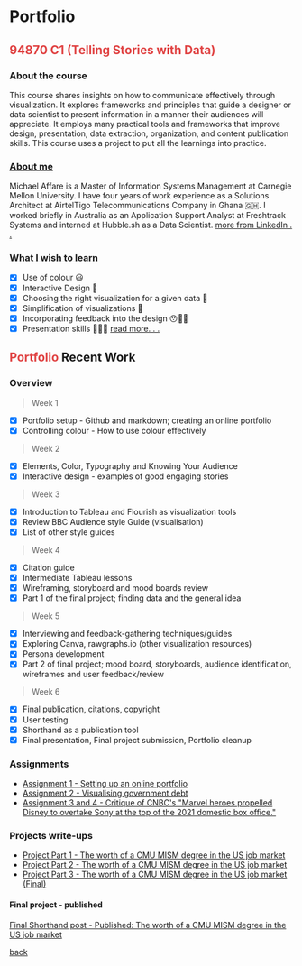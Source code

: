 # Portfolio

## <span style="color:#E04343">94870 C1 (Telling Stories with Data)</span>

### About the course

This course shares insights on how to communicate effectively through visualization.
It explores frameworks and principles that guide a designer or data scientist to present information in a manner their audiences will appreciate.
It employs many practical tools and frameworks that improve design, presentation, data extraction, organization, and content publication skills.
This course uses a project to put all the learnings into practice.

### <a href="../../index.html#about" target="_blank">About me </a>

Michael Affare is a Master of Information Systems Management at Carnegie Mellon University.
I have four years of work experience as a Solutions Architect at AirtelTigo Telecommunications Company in Ghana 🇬🇭.
I worked briefly in Australia as an Application Support Analyst at Freshtrack Systems and interned at Hubble.sh as a Data Scientist.
[more from LinkedIn . . ](https://linkedin.com/in/michaelaffare)

### [What I wish to learn](blog/what-i-wish-to-learn.md)

- [x] Use of colour 😃
- [x] Interactive Design 🤩
- [x] Choosing the right visualization for a given data 🤔
- [x] Simplification of visualizations 🧹
- [x] Incorporating feedback into the design 😯👂🏾
- [x] Presentation skills 👨🏾‍💼
      [read more. . .](blog/what-i-wish-to-learn.md)

## <span style="color:#E04343">Portfolio</span> Recent Work

### Overview

> Week 1

- [x] Portfolio setup - Github and markdown; creating an online portfolio
- [x] Controlling colour - How to use colour effectively

> Week 2

- [x] Elements, Color, Typography and Knowing Your Audience
- [x] Interactive design - examples of good engaging stories

> Week 3

- [x] Introduction to Tableau and Flourish as visualization tools
- [x] Review BBC Audience style Guide (visualisation)
- [x] List of other style guides

> Week 4

- [x] Citation guide
- [x] Intermediate Tableau lessons
- [x] Wireframing, storyboard and mood boards review
- [x] Part 1 of the final project; finding data and the general idea

> Week 5

- [x] Interviewing and feedback-gathering techniques/guides
- [x] Exploring Canva, rawgraphs.io (other visualization resources)
- [x] Persona development
- [x] Part 2 of final project; mood board, storyboards, audience identification, wireframes and user feedback/review

> Week 6

- [x] Final publication, citations, copyright
- [x] User testing
- [x] Shorthand as a publication tool
- [x] Final presentation, Final project submission, Portfolio cleanup

### Assignments

- [Assignment 1 - Setting up an online portfolio](assignment/assignment1.md)
- [Assignment 2 - Visualising government debt](assignment/assignment2.md)
- [Assignment 3 and 4 - Critique of CNBC's "Marvel heroes propelled Disney to overtake Sony at the top of the 2021 domestic box office."](assignment/assignment3and4.md)

### Projects write-ups

- [Project Part 1 - The worth of a CMU MISM degree in the US job market](project_part1.md)
- [Project Part 2 - The worth of a CMU MISM degree in the US job market](project_part2.md)
- [Project Part 3 - The worth of a CMU MISM degree in the US job market (Final)](project_part3.md)

#### Final project - published

<a href="https://carnegiemellon.shorthandstories.com/the-worth-of-a-cmu-mism-degree-in-the-us-job-market/index.html" target="_blank">Final Shorthand post - Published: The worth of a CMU MISM degree in the US job market</a>

[back](../index.html)
